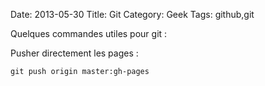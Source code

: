 Date: 2013-05-30
Title: Git
Category: Geek
Tags: github,git

Quelques commandes utiles pour git :

Pusher directement les pages :

    git push origin master:gh-pages
